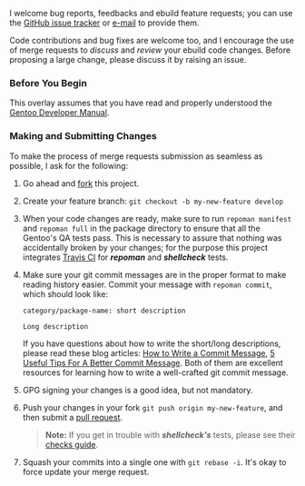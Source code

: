I welcome bug reports, feedbacks and ebuild feature requests; you can use the
[GitHub issue tracker](https://github.com/SpiderX/portage-overlay/issues/) or
[e-mail](repositories.xml#L9) to provide them.

Code contributions and bug fixes are welcome too, and I encourage the use of
merge requests to _discuss_ and _review_ your ebuild code changes. Before
proposing a large change, please discuss it by raising an issue.

### Before You Begin

This overlay assumes that you have read and properly understood the
[Gentoo Developer Manual](https://devmanual.gentoo.org).

### Making and Submitting Changes

To make the process of merge requests submission as seamless as possible, I ask
for the following:

1. Go ahead and [fork](https://help.github.com/articles/fork-a-repo)
   this project.
2. Create your feature branch:
   `git checkout -b my-new-feature develop`
3. When your code changes are ready, make sure to run `repoman manifest` and
   `repoman full` in the package directory to ensure that all the Gentoo's QA
   tests pass. This is necessary to assure that nothing was accidentally broken
   by your changes; for the purpose this project integrates
   [Travis CI](.travis.yml) for _**repoman**_ and _**shellcheck**_ tests.
4. Make sure your git commit messages are in the proper format to make reading
   history easier. Commit your message with `repoman commit`, which should look
   like:

   ```
   category/package-name: short description

   Long description
   ```

   If you have questions about how to write the short/long descriptions,
   please read these blog articles:
   [How to Write a Commit Message](https://chris.beams.io/posts/git-commit/),
   [5 Useful Tips For A Better Commit Message](https://robots.thoughtbot.com/5-useful-tips-for-a-better-commit-message).
   Both of them are excellent resources for learning how to write a well-crafted
   git commit message.
5. GPG signing your changes is a good idea, but not mandatory.
6. Push your changes in your fork `git push origin my-new-feature`, and then
   submit a [pull request](https://help.github.com/articles/creating-a-pull-request).

   > **Note:**  If you get in trouble with _**shellcheck's**_ tests, please see
   their [checks guide](https://github.com/koalaman/shellcheck/wiki/Checks).

7. Squash your commits into a single one with `git rebase -i`. It's okay to
   force update your merge request.
